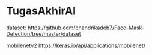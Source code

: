 # TugasAkhirAI


dataset:
https://github.com/chandrikadeb7/Face-Mask-Detection/tree/master/dataset


mobilenetv2
https://keras.io/api/applications/mobilenet/
